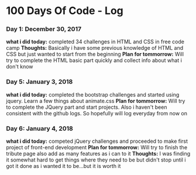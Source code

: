 # 100 Days Of Code - Log

### Day 1: December 30, 2017 
**what i did today:** completed 34 challenges in HTML and CSS in free code camp
**Thoughts:** Basically i have some previous knowledge of HTML and CSS but just wanted to start from the beginning
**Plan for tommorrow:** Will try to complete the HTML basic part quickly and collect info about what i don't know 

### Day 5: January 3, 2018
**what i did today:** completed the bootstrap challenges and started using jquery. Learn a few things about animate.css
**Plan for tommorrow:** Will try to complete the JQuery part and start projects. Also i haven't been consistent with the github logs. So hopefully will log everyday from now on                      

### Day 6: January 4, 2018
**what i did today:** competed jQuery challenges and proceeded to make first project of front-end development
**Plan for tommorrow:** Will try to finish the tribute page also add as many features as i can to it
**Thoughts:** I was finding it somewhat hard to get things where they need to be but didn't stop until i got it done as i wanted it to be...but it is worth it

